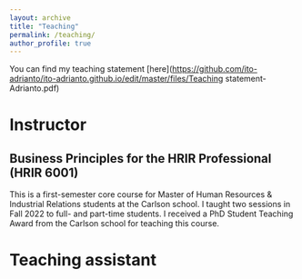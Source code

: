 ```yaml
---
layout: archive
title: "Teaching"
permalink: /teaching/
author_profile: true
---
```


You can find my teaching statement [here](https://github.com/ito-adrianto/ito-adrianto.github.io/edit/master/files/Teaching statement-Adrianto.pdf)

# Instructor

## Business Principles for the HRIR Professional (HRIR 6001)

This is a first-semester core course for Master of Human Resources & Industrial Relations students at the Carlson school. I taught two sessions in Fall 2022 to full- and part-time students. I received a PhD Student Teaching Award from the Carlson school for teaching this course.

# Teaching assistant
